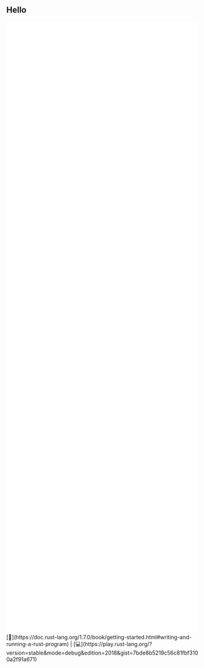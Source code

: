 ## Hello
<img src="lib/images/hello.svg" style="height: 40vh"/>  
[📒](https://doc.rust-lang.org/1.7.0/book/getting-started.html#writing-and-running-a-rust-program) | 
[💻](https://play.rust-lang.org/?version=stable&mode=debug&edition=2018&gist=7bde8b5219c56c81fbf3100a2f91a671)
